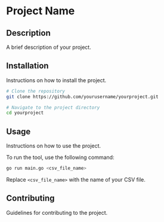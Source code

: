# Project Name

## Description
A brief description of your project.

## Installation
Instructions on how to install the project.

```bash
# Clone the repository
git clone https://github.com/yourusername/yourproject.git

# Navigate to the project directory
cd yourproject
```

## Usage
Instructions on how to use the project.

To run the tool, use the following command:

```bash
go run main.go <csv_file_name>
```

Replace `<csv_file_name>` with the name of your CSV file.

## Contributing
Guidelines for contributing to the project.

